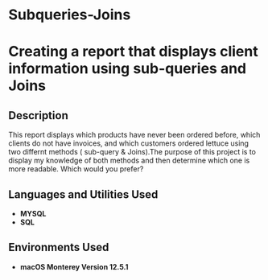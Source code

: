 # Subqueries-Joins

<h1>Creating a report that displays client information using sub-queries and Joins</h1>



<h2>Description</h2>
This report displays which products have never been ordered before, which clients do not have invoices, and which customers ordered lettuce using two differnt methods ( sub-query & Joins).The purpose of this project is to display my knowledge of both methods and then determine which one is more readable. Which would you prefer?
<br />


<h2>Languages and Utilities Used</h2>

- <b>MYSQL</b> 
- <b>SQL</b>

<h2>Environments Used </h2>

- <b>macOS Monterey Version 12.5.1</b>



<!--
 ```diff
- text in red
+ text in green
! text in orange
# text in gray
@@ text in purple (and bold)@@
```
--!>
